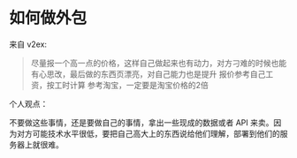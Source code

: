 # 如何做外包

<!--
ID: 81e7e913-4d7a-4309-a8bf-e8a422c10b39
Status: draft
Date: 2017-05-30T13:01:00
Modified: 2020-05-16T12:02:15
wp_id: 373
-->

来自 v2ex:

> 尽量报一个高一点的价格，这样自己做起来也有动力，对方刁难的时候也能有心思改，最后做的东西页漂亮，对自己能力也是提升
> 报价参考自己工资，按工时计算
> 参考淘宝，一定要是淘宝价格的2倍

个人观点：

不要做这些事情，还是要做自己的事情，拿出一些现成的数据或者 API 来卖。因为对方可能技术水平很低，要把自己高大上的东西说给他们理解，部署到他们的服务器上就很难。